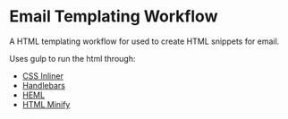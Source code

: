 # Email Templating Workflow
A HTML templating workflow for used to create HTML snippets for email.

Uses gulp to run the html through:
* [CSS Inliner](https://www.npmjs.com/package/gulp-style-inject)
* [Handlebars](https://www.npmjs.com/package/gulp-compile-handlebars)
* [HEML](https://heml.io/)
* [HTML Minify](https://www.npmjs.com/package/gulp-htmlmin)

